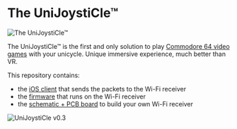 # The UniJoystiCle™

![The UniJoystiCle™](https://lh3.googleusercontent.com/-piAi8Qz3nnQ/VwL2T8DBSZI/AAAAAAABdos/jpiz2eBrA_U1MW8mXVZVmI68zLlmJoTvACCo/s640-Ic42/logo.png)

The UniJoystiCle™ is the first and only solution to play [Commodore 64 video games](https://github.com/ricardoquesada/c64-the-uni-games) with your unicycle. Unique immersive experience, much better than VR.


This repository contains:

* the [iOS client](https://github.com/ricardoquesada/unijoysticle/tree/master/client_ios) that sends the packets to the Wi-Fi receiver
* the [firmware](https://github.com/ricardoquesada/unijoysticle/tree/master/esp8266_firmware) that runs on the Wi-Fi receiver
* the [schematic + PCB board](https://github.com/ricardoquesada/unijoysticle/tree/master/schematic) to build your own Wi-Fi receiver


![UniJoystiCle v0.3](https://lh3.googleusercontent.com/-bQ-NmN_HaEQ/V5ru2J4l-iI/AAAAAAABe7g/ebge4mLxYEQUrvy9Q1dEoyF8uOhtGbQDQCCo/s640/IMG_0303.jpg)
